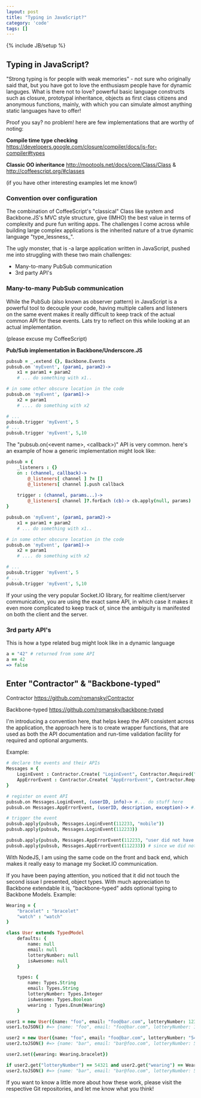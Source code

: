 ```yaml
---
layout: post
title: "Typing in JavaScript?"
category: 'code'
tags: []
---
```

{% include JB/setup %}
## Typing in JavaScript?

"Strong typing is for people with weak memories" - not sure who originally said that, but you have got to love the enthusiasm people have for dynamic languges. What is there not to love? powerful basic language constructs such as closure, prototypal inheritance, objects as first class citizens and anonymous functions, mainly, with which you can simulate almost anything static languages have to offer!

Proof you say? no problem! here are few implementations that are worthy of noting:

**Compile time type checking** https://developers.google.com/closure/compiler/docs/js-for-compiler#types

**Classic OO inheritance** http://mootools.net/docs/core/Class/Class & http://coffeescript.org/#classes

(if you have other interesting examples let me know!)

### Convention over configuration

The combination of CoffeeScript's "classical" Class like system and Backbone.JS's MVC style structure, give (IMHO) the best value in terms of complexity and pure fun writing apps. The challenges I come across while building large complex applications is the inherited nature of a true dynamic language  "type_lessness_".

The ugly monster, that is -a large application written in JavaScript, pushed me into struggling with these two main challenges:

 * Many-to-many PubSub communication
 * 3rd party API's

### Many-to-many PubSub communication

While the PubSub (also known as observer pattern) in JavaScript is a powerful tool to decouple your code, having multiple callers and listeners on the same event makes it really difficult to keep track of the actual common API for these events. Lats try to reflect on this while looking at an actual implementation.

(please excuse my CoffeeScript)


**Pub/Sub implementation in Backbone/Underscore.JS**
```coffeescript
pubsub = _.extend {}, Backbone.Events
pubsub.on 'myEvent', (param1, param2)->
    x1 = param1 + param2
    # ... do something with x1..

# in some other obscure location in the code
pubsub.on 'myEvent', (param1)->
    x2 = param1
    # .... do something with x2

# ...
pubsub.trigger 'myEvent', 5
# ...
pubsub.trigger 'myEvent', 5,10
```
The "pubsub.on(\<event name\>, \<callback\>)" API is very common. here's an example of how a generic implementation might look like:

```coffeescript
pubsub = {
    _listeners : {}
    on : (channel, callback)->
        @_listeners[ channel ] ?= []
        @_listeners[ channel ].push callback
    
    trigger : (channel, params...)->
        @_listeners[ channel ]?.forEach (cb)-> cb.apply(null, params)
}

pubsub.on 'myEvent', (param1, param2)->
    x1 = param1 + param2
    # ... do something with x1..

# in some other obscure location in the code
pubsub.on 'myEvent', (param1)->
    x2 = param1
    # .... do something with x2

# ...
pubsub.trigger 'myEvent', 5
# ...
pubsub.trigger 'myEvent', 5,10
```

If your using the very popular Socket.IO library, for realtime client/server communication, you are using the exact same API, in which case it makes it even more complicated to keep track of, since the ambiguity is manifested on both the client and the server.

### 3rd party API's

This is how a type related bug might look like in a dynamic language

```coffeescript
a = "42" # returned from some API
a == 42
=> false
```

## Enter "Contractor" & "Backbone-typed"

Contractor
https://github.com/romansky/Contractor

Backbone-typed
https://github.com/romansky/backbone-typed

I'm introducing a convention here, that helps keep the API consistent across the application, the approach here is to create wrapper functions, that are used as both the API documentation and run-time validation facility for required and optional arguments.

Example:
```coffeescript
# declare the events and their APIs
Messages = {
    LoginEvent : Contractor.Create( "LoginEvent", Contractor.Required("user ID"), Contractor.Optional("additional info") )
    AppErrorEvent : Contractor.Create( "AppErrorEvent", Contractor.Required("user ID"), Contractor.Required("error description"), Contractor.Optional("exception") )
}

# register on event API
pubsub.on Messages.LoginEvent, (userID, info)-> #... do stuff here
pubsub.on Messages.AppErrorEvent, (userID, description, exception)-> #... do stuff here

# trigger the event
pubsub.apply(pubsub, Messages.LoginEvent(112233, "mobile"))
pubsub.apply(pubsub, Messages.LoginEvent(112233))

pubsub.apply(pubsub, Messages.AppErrorEvent(112233, "user did not have access to resource", e))
pubsub.apply(pubsub, Messages.AppErrorEvent(112233)) # since we did not provide the second required argument, this will log an error and return null
```

With NodeJS, I am using the same code on the front and back end, which makes it really easy to manage my Socket.IO communication.

If you have been paying attention, you noticed that it did not touch the second issue I presented, object types. With much appreciation to Backbone extendable it is, "backbone-typed" adds optional typing to Backbone Models.
Example:
```coffeescript
Wearing = {
    "bracelet" : "bracelet"
    "watch" : "watch"
}

class User extends TypedModel
    defaults: {
        name: null
        email: null
        lotteryNumber: null
        isAwesome: null
    }

    types: {
        name: Types.String
        email: Types.String
        lotteryNumber: Types.Integer
        isAwesome: Types.Boolean
        wearing : Types.Enum(Wearing)
    }

user1 = new User({name: "foo", email: "foo@bar.com", lotteryNumber: 12345, isAwesome: true, wearing: Wearing.watch})
user1.toJSON() #=> {name: "foo", email: "foo@bar.com", lotteryNumber: 12345, isAwesome: true, wearing: "watch"} - nothing special going on here..

user2 = new User({name: "foo", email: "foo@bar.com", lotteryNumber: "54321", isAwesome: "false", wearing: "thong"})
user2.toJSON() #=> {name: "bar", email: "bar@foo.com", lotteryNumber: 54321, isAwesome: false, wearing: null} - shit happens!

user2.set({wearing: Wearing.bracelet})

if user2.get("lotteryNumber") == 54321 and user2.get("wearing") == Wearing.bracelet then user2.set({isAwesome: "true"})
user2.toJSON() #=> {name: "bar", email: "bar@foo.com", lotteryNumber: 54321, isAwesome: true, wearing: "bracelet"} - awesome for sure..
```

If you want to know a little more about how these work, please visit the respective Git repositories, and let me know what you think!